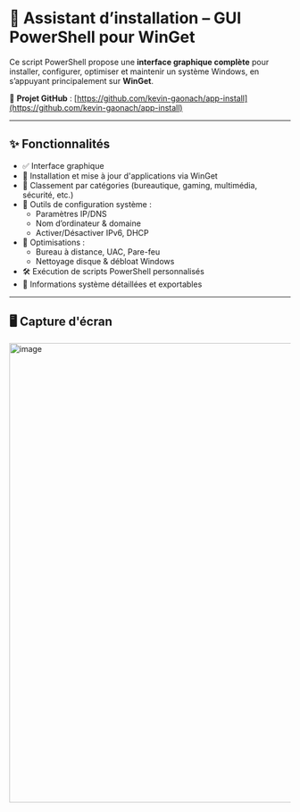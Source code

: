 # 🧰 Assistant d’installation – GUI PowerShell pour WinGet

Ce script PowerShell propose une **interface graphique complète** pour installer, configurer, optimiser et maintenir un système Windows, en s’appuyant principalement sur **WinGet**.

🔗 **Projet GitHub** : [https://github.com/kevin-gaonach/app-install](https://github.com/kevin-gaonach/app-install)

---

## ✨ Fonctionnalités

- ✅ Interface graphique
- 🧩 Installation et mise à jour d'applications via WinGet
- 📂 Classement par catégories (bureautique, gaming, multimédia, sécurité, etc.)
- 🧰 Outils de configuration système :
  - Paramètres IP/DNS
  - Nom d’ordinateur & domaine
  - Activer/Désactiver IPv6, DHCP
- 🚀 Optimisations :
  - Bureau à distance, UAC, Pare-feu
  - Nettoyage disque & débloat Windows
- 🛠️ Exécution de scripts PowerShell personnalisés
- 🧠 Informations système détaillées et exportables

---

## 🖥️ Capture d'écran

<img width="799" height="823" alt="image" src="https://github.com/user-attachments/assets/60d3aacf-0d92-46cd-a713-510169c2cd5f" />

